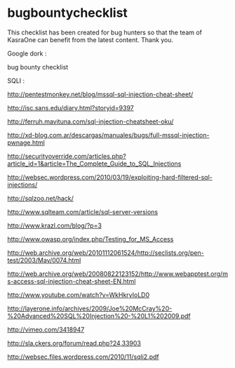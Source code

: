 # bugbountychecklist
This checklist has been created for bug hunters so that the team of KasraOne can benefit from the latest content. Thank you.


Google dork : 



bug bounty checklist 

SQLI  :




http://pentestmonkey.net/blog/mssql-sql-injection-cheat-sheet/

http://isc.sans.edu/diary.html?storyid=9397

http://ferruh.mavituna.com/sql-injection-cheatsheet-oku/

http://xd-blog.com.ar/descargas/manuales/bugs/full-mssql-injection-pwnage.html

http://securityoverride.com/articles.php?article_id=1&article=The_Complete_Guide_to_SQL_Injections

http://websec.wordpress.com/2010/03/19/exploiting-hard-filtered-sql-injections/

http://sqlzoo.net/hack/

http://www.sqlteam.com/article/sql-server-versions

http://www.krazl.com/blog/?p=3

http://www.owasp.org/index.php/Testing_for_MS_Access

http://web.archive.org/web/20101112061524/http://seclists.org/pen-test/2003/May/0074.html

http://web.archive.org/web/20080822123152/http://www.webapptest.org/ms-access-sql-injection-cheat-sheet-EN.html

http://www.youtube.com/watch?v=WkHkryIoLD0

http://layerone.info/archives/2009/Joe%20McCray%20-%20Advanced%20SQL%20Injection%20-%20L1%202009.pdf

http://vimeo.com/3418947

http://sla.ckers.org/forum/read.php?24,33903

http://websec.files.wordpress.com/2010/11/sqli2.pdf

